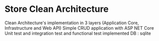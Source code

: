 # Store Clean Architecture
Clean Architecture's implementation in 3 layers (Application Core, Infrastructure and Web API)
Simple CRUD application with ASP NET Core 
Unit test and integration test and functional test implemented
DB : sqlite

